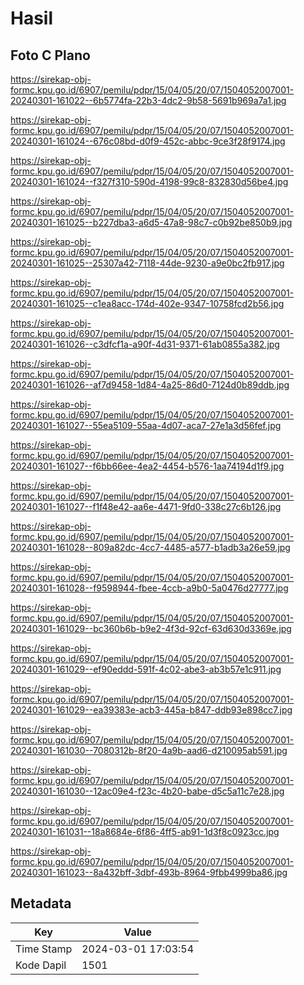 # Hasil

## Foto C Plano

https://sirekap-obj-formc.kpu.go.id/6907/pemilu/pdpr/15/04/05/20/07/1504052007001-20240301-161022--6b5774fa-22b3-4dc2-9b58-5691b969a7a1.jpg

https://sirekap-obj-formc.kpu.go.id/6907/pemilu/pdpr/15/04/05/20/07/1504052007001-20240301-161024--676c08bd-d0f9-452c-abbc-9ce3f28f9174.jpg

https://sirekap-obj-formc.kpu.go.id/6907/pemilu/pdpr/15/04/05/20/07/1504052007001-20240301-161024--f327f310-590d-4198-99c8-832830d56be4.jpg

https://sirekap-obj-formc.kpu.go.id/6907/pemilu/pdpr/15/04/05/20/07/1504052007001-20240301-161025--b227dba3-a6d5-47a8-98c7-c0b92be850b9.jpg

https://sirekap-obj-formc.kpu.go.id/6907/pemilu/pdpr/15/04/05/20/07/1504052007001-20240301-161025--25307a42-7118-44de-9230-a9e0bc2fb917.jpg

https://sirekap-obj-formc.kpu.go.id/6907/pemilu/pdpr/15/04/05/20/07/1504052007001-20240301-161025--c1ea8acc-174d-402e-9347-10758fcd2b56.jpg

https://sirekap-obj-formc.kpu.go.id/6907/pemilu/pdpr/15/04/05/20/07/1504052007001-20240301-161026--c3dfcf1a-a90f-4d31-9371-61ab0855a382.jpg

https://sirekap-obj-formc.kpu.go.id/6907/pemilu/pdpr/15/04/05/20/07/1504052007001-20240301-161026--af7d9458-1d84-4a25-86d0-7124d0b89ddb.jpg

https://sirekap-obj-formc.kpu.go.id/6907/pemilu/pdpr/15/04/05/20/07/1504052007001-20240301-161027--55ea5109-55aa-4d07-aca7-27e1a3d56fef.jpg

https://sirekap-obj-formc.kpu.go.id/6907/pemilu/pdpr/15/04/05/20/07/1504052007001-20240301-161027--f6bb66ee-4ea2-4454-b576-1aa74194d1f9.jpg

https://sirekap-obj-formc.kpu.go.id/6907/pemilu/pdpr/15/04/05/20/07/1504052007001-20240301-161027--f1f48e42-aa6e-4471-9fd0-338c27c6b126.jpg

https://sirekap-obj-formc.kpu.go.id/6907/pemilu/pdpr/15/04/05/20/07/1504052007001-20240301-161028--809a82dc-4cc7-4485-a577-b1adb3a26e59.jpg

https://sirekap-obj-formc.kpu.go.id/6907/pemilu/pdpr/15/04/05/20/07/1504052007001-20240301-161028--f9598944-fbee-4ccb-a9b0-5a0476d27777.jpg

https://sirekap-obj-formc.kpu.go.id/6907/pemilu/pdpr/15/04/05/20/07/1504052007001-20240301-161029--bc360b6b-b9e2-4f3d-92cf-63d630d3369e.jpg

https://sirekap-obj-formc.kpu.go.id/6907/pemilu/pdpr/15/04/05/20/07/1504052007001-20240301-161029--ef90eddd-591f-4c02-abe3-ab3b57e1c911.jpg

https://sirekap-obj-formc.kpu.go.id/6907/pemilu/pdpr/15/04/05/20/07/1504052007001-20240301-161029--ea39383e-acb3-445a-b847-ddb93e898cc7.jpg

https://sirekap-obj-formc.kpu.go.id/6907/pemilu/pdpr/15/04/05/20/07/1504052007001-20240301-161030--7080312b-8f20-4a9b-aad6-d210095ab591.jpg

https://sirekap-obj-formc.kpu.go.id/6907/pemilu/pdpr/15/04/05/20/07/1504052007001-20240301-161030--12ac09e4-f23c-4b20-babe-d5c5a11c7e28.jpg

https://sirekap-obj-formc.kpu.go.id/6907/pemilu/pdpr/15/04/05/20/07/1504052007001-20240301-161031--18a8684e-6f86-4ff5-ab91-1d3f8c0923cc.jpg

https://sirekap-obj-formc.kpu.go.id/6907/pemilu/pdpr/15/04/05/20/07/1504052007001-20240301-161023--8a432bff-3dbf-493b-8964-9fbb4999ba86.jpg


## Metadata

| Key        | Value               |
| ---------- | ------------------- |
| Time Stamp | 2024-03-01 17:03:54 |
| Kode Dapil | 1501                |



